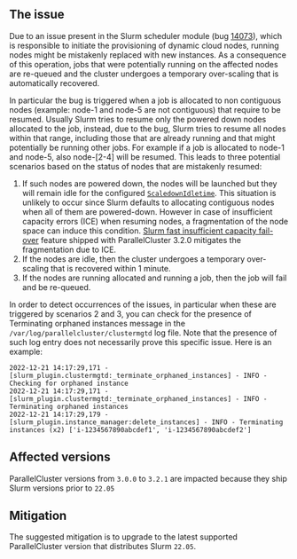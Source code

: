 ## The issue

Due to an issue present in the Slurm scheduler module (bug [14073](https://bugs.schedmd.com/show_bug.cgi?id=14073)), which is responsible to initiate the provisioning of dynamic cloud nodes, running nodes might be mistakenly replaced with new instances. As a consequence of this operation, jobs that were potentially running on the affected nodes are re-queued and the cluster undergoes a temporary over-scaling that is automatically recovered.

In particular the bug is triggered when a job is allocated to non contiguous nodes (example: node-1 and node-5 are not contiguous) that require to be resumed. Usually Slurm tries to resume only the powered down nodes allocated to the job, instead, due to the bug, Slurm tries to resume all nodes within that range, including those that are already running and that might potentially be running other jobs. For example if a job is allocated to node-1 and node-5, also node-[2-4] will be resumed. This leads to three potential scenarios based on the status of nodes that are mistakenly resumed:

1. If such nodes are powered down, the nodes will be launched but they will remain idle for the configured [`ScaledownIdletime`](https://docs.aws.amazon.com/parallelcluster/latest/ug/Scheduling-v3.html#yaml-Scheduling-SlurmSettings-ScaledownIdletime). This situation is unlikely to occur since Slurm defaults to allocating contiguous nodes when all of them are powered-down. However in case of insufficient capacity errors (ICE) when resuming nodes, a fragmentation of the node space can induce this condition. [Slurm fast insufficient capacity fail-over](https://docs.aws.amazon.com/parallelcluster/latest/ug/slurm-short-capacity-fail-mode-v3.html) feature shipped with ParallelCluster 3.2.0 mitigates the fragmentation due to ICE.
2. If the nodes are idle, then the cluster undergoes a temporary over-scaling that is recovered within 1 minute.
3. If the nodes are running allocated and running a job, then the job will fail and be re-queued.

In order to detect occurrences of the issues, in particular when these are triggered by scenarios 2 and 3, you can check for the presence of Terminating orphaned instances message in the `/var/log/parallelcluster/clustermgtd` log file. Note that the presence of such log entry does not necessarily prove this specific issue. Here is an example:
```
2022-12-21 14:17:29,171 - [slurm_plugin.clustermgtd:_terminate_orphaned_instances] - INFO - Checking for orphaned instance
2022-12-21 14:17:29,171 - [slurm_plugin.clustermgtd:_terminate_orphaned_instances] - INFO - Terminating orphaned instances
2022-12-21 14:17:29,179 - [slurm_plugin.instance_manager:delete_instances] - INFO - Terminating instances (x2) ['i-1234567890abcdef1', 'i-1234567890abcdef2']
```
## Affected versions

ParallelCluster versions from `3.0.0` to `3.2.1` are impacted because they ship Slurm versions prior to `22.05`

## Mitigation

The suggested mitigation is to upgrade to the latest supported ParallelCluster version that distributes Slurm `22.05`.
